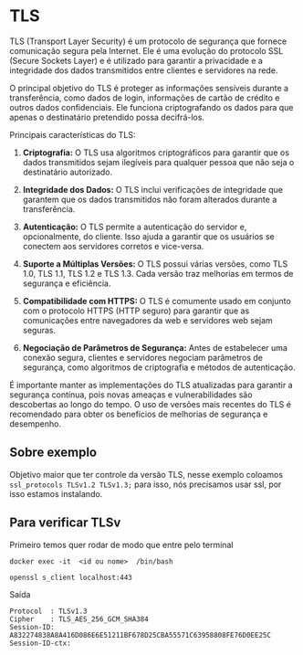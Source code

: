 # TLS

TLS (Transport Layer Security) é um protocolo de segurança que fornece comunicação segura pela Internet. Ele é uma evolução do protocolo SSL (Secure Sockets Layer) e é utilizado para garantir a privacidade e a integridade dos dados transmitidos entre clientes e servidores na rede.

O principal objetivo do TLS é proteger as informações sensíveis durante a transferência, como dados de login, informações de cartão de crédito e outros dados confidenciais. Ele funciona criptografando os dados para que apenas o destinatário pretendido possa decifrá-los.

Principais características do TLS:

1. **Criptografia:**
   O TLS usa algoritmos criptográficos para garantir que os dados transmitidos sejam ilegíveis para qualquer pessoa que não seja o destinatário autorizado.

2. **Integridade dos Dados:**
   O TLS inclui verificações de integridade que garantem que os dados transmitidos não foram alterados durante a transferência.

3. **Autenticação:**
   O TLS permite a autenticação do servidor e, opcionalmente, do cliente. Isso ajuda a garantir que os usuários se conectem aos servidores corretos e vice-versa.

4. **Suporte a Múltiplas Versões:**
   O TLS possui várias versões, como TLS 1.0, TLS 1.1, TLS 1.2 e TLS 1.3. Cada versão traz melhorias em termos de segurança e eficiência.

5. **Compatibilidade com HTTPS:**
   O TLS é comumente usado em conjunto com o protocolo HTTPS (HTTP seguro) para garantir que as comunicações entre navegadores da web e servidores web sejam seguras.

6. **Negociação de Parâmetros de Segurança:**
   Antes de estabelecer uma conexão segura, clientes e servidores negociam parâmetros de segurança, como algoritmos de criptografia e métodos de autenticação.

É importante manter as implementações do TLS atualizadas para garantir a segurança contínua, pois novas ameaças e vulnerabilidades são descobertas ao longo do tempo. O uso de versões mais recentes do TLS é recomendado para obter os benefícios de melhorias de segurança e desempenho.

## Sobre exemplo

Objetivo maior que ter controle da versão TLS, nesse exemplo coloamos `ssl_protocols TLSv1.2 TLSv1.3;` para isso, nós precisamos usar ssl, por isso estamos instalando. 


## Para verificar TLSv

Primeiro temos quer rodar de modo que entre pelo terminal 


~~~
docker exec -it  <id ou nome>  /bin/bash
~~~




~~~ 
openssl s_client localhost:443
~~~ 
Saída 

~~~
Protocol  : TLSv1.3
Cipher    : TLS_AES_256_GCM_SHA384
Session-ID: A832274838A8A416D086E6E51211BF678D25CBA55571C63958808FE76D0EE25C
Session-ID-ctx: 
~~~
